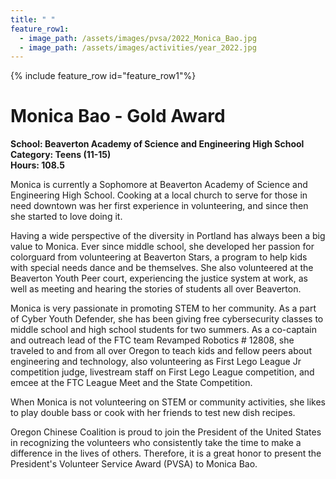 ```yaml
---
title: " "
feature_row1:
  - image_path: /assets/images/pvsa/2022_Monica_Bao.jpg
  - image_path: /assets/images/activities/year_2022.jpg
---
```


{% include feature_row id="feature_row1"%}

# Monica Bao - Gold Award

**School: Beaverton Academy of Science and Engineering High School**  
**Category: Teens (11-15)**  
**Hours: 108.5**  

Monica is currently a Sophomore at Beaverton Academy of Science and Engineering High School. Cooking at a local church to serve for those in need downtown was her first experience in volunteering, and since then she started to love doing it.

Having a wide perspective of the diversity in Portland has always been a big value to Monica. Ever since middle school, she developed her passion for colorguard from volunteering at Beaverton Stars, a program to help kids with special needs dance and be themselves. She also volunteered at the Beaverton Youth Peer court, experiencing the justice system at work, as well as meeting and hearing the stories of students all over Beaverton.

Monica is very passionate in promoting STEM to her community. As a part of Cyber Youth Defender, she has been giving free cybersecurity classes to middle school and high school students for two summers. As a co-captain and outreach lead of the FTC team Revamped Robotics # 12808, she traveled to and from all over Oregon to teach kids and fellow peers about engineering and technology, also volunteering as First Lego League Jr competition judge, livestream staff on First Lego League competition, and emcee at the FTC League Meet and the State Competition.

When Monica is not volunteering on STEM or community activities, she likes to play double bass or cook with her friends to test new dish recipes.

Oregon Chinese Coalition is proud to join the President of the United States in recognizing the volunteers who consistently take the time to make a difference in the lives of others. Therefore, it is a great honor to present the President's Volunteer Service Award (PVSA) to Monica Bao.
